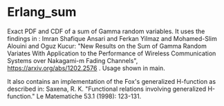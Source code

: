 # Erlang_sum
Exact PDF and CDF of a sum of Gamma random variables. It uses the findings in :
Imran Shafique Ansari and Ferkan Yilmaz and Mohamed-Slim Alouini and Oguz Kucur: "New Results on the Sum of Gamma Random Variates With Application to the Performance of Wireless Communication Systems over Nakagami-m Fading Channels", https://arxiv.org/abs/1202.2576 . Usage shown in main.

It also contains an implementation of the Fox's generalized H-function as described in:
Saxena, R. K. "Functional relations involving generalized H-function." Le Matematiche 53.1 (1998): 123-131.
